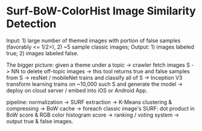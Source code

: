 # Surf-BoW-ColorHist Image Similarity Detection
Input: 1) large number of themed images with portion of false samples (favorably <= 1/2>), 2) ~5 sample classic images; 
Output: 1) images labeled true; 2) images labeled false.

The bigger picture: given a theme under a topic -> crawler fetch images S -> NN to delete off-topic images -> this tool returns true and false samples from S -> resNet / mobileNet trains and classify all of S -> Inception V3 transform learning trains on ~10,000 such S and generate the model -> deploy on cloud server / embed into iOS or Android App.

pipeline: normalization -> SURF extraction -> K-Means clustering & compressing -> BoW cache -> foreach classic image's SURF: dot product in BoW score & RGB color histogram score -> ranking / voting system -> output true & false images.